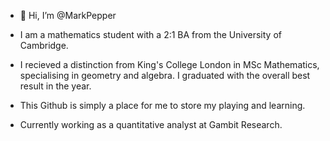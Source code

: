 - 👋 Hi, I’m @MarkPepper
- I am a mathematics student with a 2:1 BA from the University of Cambridge.
- I recieved a distinction from King's College London in MSc Mathematics, specialising in geometry and algebra. I graduated with the overall best result in the year.

- This Github is simply a place for me to store my playing and learning.
- Currently working as a quantitative analyst at Gambit Research.

